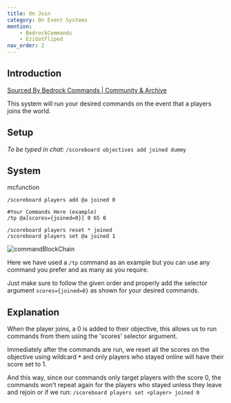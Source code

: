 ```yaml
---
title: On Join
category: On Event Systems
mention:
    - BedrockCommands
    - EziGotFliped
nav_order: 2
---
```


## Introduction

[Sourced By Bedrock Commands | Community & Archive](https://discord.gg/SYstTYx5G5)

This system will run your desired commands on the event that a players joins the world.

## Setup

*To be typed in chat:*
`/scoreboard objectives add joined dummy`

## System

<CodeHeader>mcfunction</CodeHeader>

```
/scoreboard players add @a joined 0

#Your Commands Here (example)
/tp @a[scores={joined=0}] 0 65 0

/scoreboard players reset * joined
/scoreboard players set @a joined 1
```

![commandBlockChain](/assets/images/commands/commandBlockChain.png)

Here we have used a `/tp` command as an example but you can use any command you prefer and as many as you require.

Just make sure to follow the given order and properly add the selector argument ` scores={joined=0} ` as shown for your desired commands.

## Explanation

When the player joins, a 0 is added to their objective, this allows us to run commands from them using the 'scores' selector argument.

Immediately after the commands are run, we reset all the scores on the objective using wildcard **` * `** and only players who stayed online will have their score set to 1.

And this way, since our commands only target players with the score 0, the commands won't repeat again for the players who stayed unless they leave and rejoin or if we run:
`/scoreboard players set <player> joined 0`